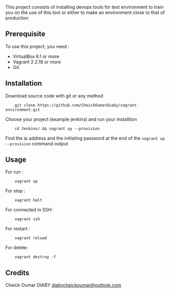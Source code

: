 <snippet>
  <content><![CDATA[
# ${1:DevOps Tools Installation for Lab}

This project consists of installing devops tools for test environment to train you on the use of this tool or either to make an environment close to that of production

## Prerequisite

To use this project, you need :

* VirtualBox 6.1 or more
* Vagrant 2.2.18 or more
* Git

## Installation

Download source code with git or any method
```
    git clone https://github.com/CheickOumarDiaby/vagrant-environment.git
```
Choose your project (example jenkins) and run your installtion
```
    cd Jenkins/ && vagrant up --provision
```
Find the ip address and the initiating password at the end of the `vagrant up --provision` command output


## Usage

For run :
```
    vagrant up
```
For stop :
```
    vagrant halt
```
For connected in SSH:
```
    vagrant ssh
```
For restart :
```
    vagrant reload
```
For delete:
```
    vagrant destroy -f
```

## Credits

Cheick Oumar DIABY <diabycheickoumar@outlook.com>
